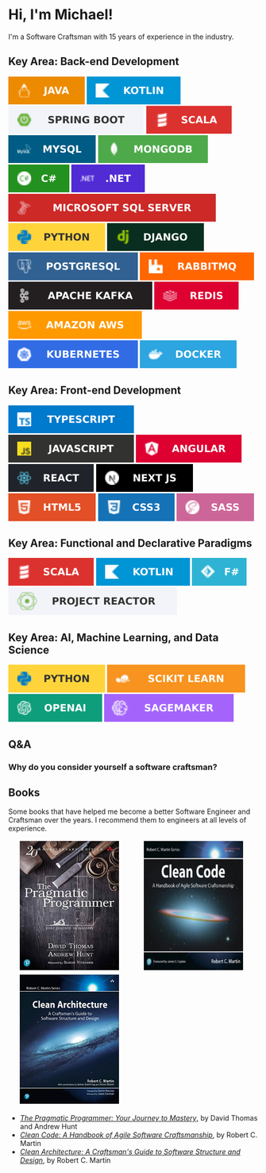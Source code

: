 Hi, I'm Michael!
==============================
I'm a Software Craftsman with 15 years of experience in the industry.

## Key Area: Back-end Development
![Java](images/badges/java.svg)
![Kotlin](images/badges/kotlin.svg)
![Spring Boot](images/badges/springboot.svg)
![Scala](images/badges/scala.svg)
![MySQL](images/badges/mysql.svg)
![MongoDB](images/badges/mongo.svg)
![C#](images/badges/c-sharp.svg)
![.NET](images/badges/dotnet.svg)
![SQL Server](images/badges/sqlserver.svg)
![Python](images/badges/python.svg)
![django](images/badges/django.svg)
![PostgreSQL](images/badges/postgres.svg)
![RabbitMQ](images/badges/rabbitmq.svg)
![Apache Kafka](images/badges/kafka.svg)
![Redis](images/badges/redis.svg)
![AWS](images/badges/aws.svg)
![Kubernetes](images/badges/kubernetes.svg)
![Docker](images/badges/docker.svg)


## Key Area: Front-end Development
![Typescript](images/badges/typescript.svg)
![Javascript](images/badges/javascript.svg)
![Angular](images/badges/angular.svg)
![React](images/badges/react.svg)
![NextJS](images/badges/nextjs.svg)
![HTML5](images/badges/html5.svg)
![CSS3](images/badges/css3.svg)
![Sass](images/badges/sass.svg)


## Key Area: Functional and Declarative Paradigms ##
![Scala](images/badges/scala.svg)
![Kotlin](images/badges/kotlin.svg)
![F#](images/badges/f_sharp.svg)
![Project Reactor](images/badges/projectreactor.svg)



## Key Area: AI, Machine Learning, and Data Science ##
![Python](images/badges/python.svg)
![Scikit Learn](images/badges/scikit.svg)
![OpenAI](images/badges/openai.svg)
![Sagemaker](images/badges/sagemaker.svg)



## Q&A ##

### Why do you consider yourself a software craftsman? ###



## Books ##
Some books that have helped me become a better Software Engineer and Craftsman 
over the years.  I recommend them to engineers at all levels of experience.

<img src="images/pragmatic_programmer.jpg" alt="The Pragmatic Programmer" style="width:200px; height: 260px; margin: 0 20px; border: 3px solid #fff">
<img src="images/clean_code.jpg" alt="Clean Code" style="width:200px; height: 260px; margin: 0 20px; border: 3px solid #fff">
<img src="images/clean_architecture.jpg" alt="Clean Architecture" style="width:200px; height: 260px; margin: 0 20px; border: 3px solid #fff">

* *[The Pragmatic Programmer: Your Journey to Mastery](https://pragprog.com/titles/tpp20/the-pragmatic-programmer-20th-anniversary-edition/)*, by David Thomas and Andrew Hunt
* *[Clean Code: A Handbook of Agile Software Craftsmanship](https://www.oreilly.com/library/view/clean-code-a/9780136083238/)*, by Robert C. Martin
* *[Clean Architecture: A Craftsman's Guide to Software Structure and Design](https://www.oreilly.com/library/view/clean-architecture-a/9780134494272/)*, by Robert C. Martin



